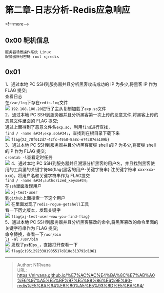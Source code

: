 # 第二章-日志分析-Redis应急响应

  
  
&lt;!--more--&gt;  
## 0x00 靶机信息  
```bash  
服务器场景操作系统 Linux  
服务器账号密码 root xjredis  
```  
## 0x01  
1、通过本地 PC SSH到服务器并且分析黑客攻击成功的 IP 为多少,将黑客 IP 作为 FLAG 提交;  
查看日志  
在`/var/log`下存在`redis.log`文件  
![](https://picture-1304797147.cos.ap-nanjing.myqcloud.com/picture/202405282010325.png)
`192.168.100.20`进行了主从复制加载了`exp.so`文件  
2、通过本地 PC SSH到服务器并且分析黑客第一次上传的恶意文件,将黑客上传的恶意文件里面的 FLAG 提交;  
通过上面得到了恶意文件名`exp.so`，利用`find`进行查找，  
`find / -name &#34;exp.so&#34;`，查找到在根目录下载下来  
![](https://picture-1304797147.cos.ap-nanjing.myqcloud.com/picture/202405282014388.png)
`flag{XJ_78f012d7-42fc-49a8-8a8c-e74c87ea109b}`  
3、通过本地 PC SSH到服务器并且分析黑客反弹 shell 的IP 为多少,将反弹 shell 的IP 作为 FLAG 提交;  
`crontab -l`查看定时任务  
![](https://picture-1304797147.cos.ap-nanjing.myqcloud.com/picture/202405282016636.png)
4、通过本地 PC SSH到服务器并且溯源分析黑客的用户名，并且找到黑客使用的工具里的关键字符串(flag{黑客的用户-关键字符串} 注关键字符串 xxx-xxx-xxx)。将用户名和关键字符串作为 FLAG提交  
`find / -name &#34;authorized_keys&#34;`  
在`ssh`里面发现用户  
![](https://picture-1304797147.cos.ap-nanjing.myqcloud.com/picture/202405282018005.png)
`xj-test-user`  
到`github`上面搜索一下这个用户  
![](https://picture-1304797147.cos.ap-nanjing.myqcloud.com/picture/202405282022818.png)
在里面发现了`redis-rogue-getshell`工具  
看一下历史版本，发现关键字  
![](https://picture-1304797147.cos.ap-nanjing.myqcloud.com/picture/202405282023212.png)
`flag{xj-test-user-wow-you-find-flag}`  
5、通过本地 PC SSH到服务器并且分析黑客篡改的命令,将黑客篡改的命令里面的关键字符串作为 FLAG 提交;  
命令替换，查看一下`/usr/bin`  
`ls -al /usr/bin`  
![](https://picture-1304797147.cos.ap-nanjing.myqcloud.com/picture/202405282026849.png)
发现了`ps`和`ps_`，直接打开查看一下  
![](https://picture-1304797147.cos.ap-nanjing.myqcloud.com/picture/202405282027519.png)
`flag{c195i2923381905517d818e313792d196}`  

---

> Author: N1Rvana  
> URL: https://nlrvana.github.io/%E7%AC%AC%E4%BA%8C%E7%AB%A0%E6%97%A5%E5%BF%97%E5%88%86%E6%9E%90-redis%E5%BA%94%E6%80%A5%E5%93%8D%E5%BA%94/  

